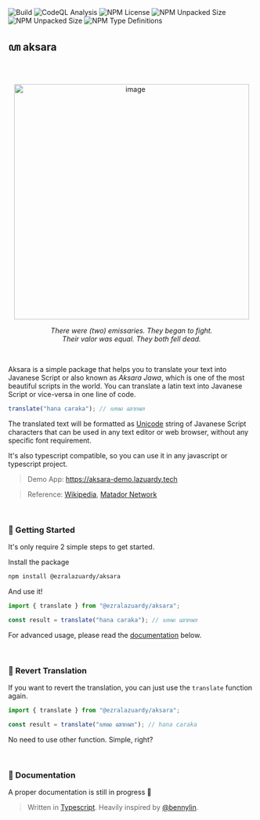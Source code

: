 <div>
  <img alt="Build" src="https://github.com/ezralazuardy/aksara/actions/workflows/build.yml/badge.svg" />
  <img alt="CodeQL Analysis" src="https://github.com/ezralazuardy/aksara/actions/workflows/github-code-scanning/codeql/badge.svg" />
  <img alt="NPM License" src="https://img.shields.io/npm/l/%40ezralazuardy%2Faksara" />
  <img alt="NPM Unpacked Size" src="https://img.shields.io/npm/v/%40ezralazuardy%2Faksara" />
  <img alt="NPM Unpacked Size" src="https://img.shields.io/npm/unpacked-size/%40ezralazuardy%2Faksara" />
  <img alt="NPM Type Definitions" src="https://img.shields.io/npm/types/%40ezralazuardy%2Faksara" />
</div>

## ꦲ aksara

<br/>

<p align="center">
  <img width="480" alt="image" src="https://github.com/ezralazuardy/aksara/assets/24422019/fde5abec-3419-4ea6-a358-0a2a9ffb7c00"/>
  <p align="center">
    <i>
      There were (two) emissaries. They began to fight.<br/>
      Their valor was equal. They both fell dead.
    </i>
  </p>
</p>

<br/>

Aksara is a simple package that helps you to translate your text into Javanese Script or also known as _Aksara Jawa_, which is one of the most beautiful scripts in the world. You can translate a latin text into Javanese Script or vice-versa in one line of code.

```typescript
translate("hana caraka"); // ꦲꦤ ꦕꦫꦏ
```

The translated text will be formatted as [Unicode](https://home.unicode.org) string of Javanese Script characters that can be used in any text editor or web browser, without any specific font requirement.

It's also typescript compatible, so you can use it in any javascript or typescript project.

> Demo App: https://aksara-demo.lazuardy.tech

> Reference: [Wikipedia](https://en.wikipedia.org/wiki/Javanese_script), [Matador Network](https://matadornetwork.com/read/5-beautiful-endangered-alphabets)

<br/>

### 🚀 Getting Started

It's only require 2 simple steps to get started.

Install the package

```bash
npm install @ezralazuardy/aksara
```

And use it!

```typescript
import { translate } from "@ezralazuardy/aksara";

const result = translate("hana caraka"); // ꦲꦤ ꦕꦫꦏ
```

For advanced usage, please read the [documentation](#-documentation) below.

<br/>

### 🔄 Revert Translation

If you want to revert the translation, you can just use the `translate` function again.

```typescript
import { translate } from "@ezralazuardy/aksara";

const result = translate("ꦲꦤ ꦕꦫꦏ"); // hana caraka
```

No need to use other function. Simple, right?

<br/>

### 📖 Documentation

A proper documentation is still in progress 🥲

> Written in [Typescript](https://www.typescriptlang.org). Heavily inspired by [@bennylin](https://github.com/bennylin).
